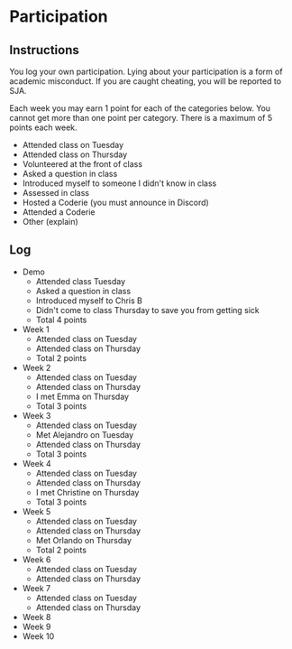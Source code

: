 Participation
=============

## Instructions ##

You log your own participation. Lying about your participation is a form of
academic misconduct. If you are caught cheating, you will be reported to SJA.

Each week you may earn 1 point for each of the categories below. You cannot get
more than one point per category. There is a maximum of 5 points each week.

+ Attended class on Tuesday
+ Attended class on Thursday
+ Volunteered at the front of class
+ Asked a question in class
+ Introduced myself to someone I didn't know in class
+ Assessed in class
+ Hosted a Coderie (you must announce in Discord)
+ Attended a Coderie
+ Other (explain)

## Log ##

- Demo
	+ Attended class Tuesday
	+ Asked a question in class
	+ Introduced myself to Chris B
	+ Didn't come to class Thursday to save you from getting sick
	+ Total 4 points
- Week 1
	+ Attended class on Tuesday
	+ Attended class on Thursday
	+ Total 2 points
- Week 2
	+ Attended class on Tuesday
	+ Attended class on Thursday
	+ I met Emma on Thursday
	+ Total 3 points
- Week 3
	+ Attended class on Tuesday
	+ Met Alejandro on Tuesday
	+ Attended class on Thursday
	+ Total 3 points
- Week 4
	+ Attended class on Tuesday
	+ Attended class on Thursday
	+ I met Christine on Thursday
	+ Total 3 points
- Week 5
	+ Attended class on Tuesday
	+ Attended class on Thursday
	+ Met Orlando on Thursday
	+ Total 2 points
- Week 6
	+ Attended class on Tuesday
	+ Attended class on Thursday
- Week 7
	+ Attended class on Tuesday
	+ Attended class on Thursday
- Week 8
- Week 9
- Week 10
